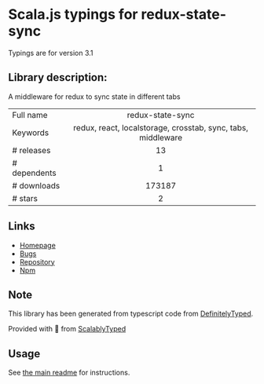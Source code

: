 
# Scala.js typings for redux-state-sync

Typings are for version 3.1

## Library description:
A middleware for redux to sync state in different tabs

|                    |                 |
| ------------------ | :-------------: |
| Full name          | redux-state-sync |
| Keywords           | redux, react, localstorage, crosstab, sync, tabs, middleware |
| # releases         | 13 |
| # dependents       | 1 |
| # downloads        | 173187 |
| # stars            | 2 |

## Links
- [Homepage](https://github.com/AOHUA/redux-state-sync#readme)
- [Bugs](https://github.com/AOHUA/redux-state-sync/issues)
- [Repository](https://github.com/AOHUA/redux-state-sync)
- [Npm](https://www.npmjs.com/package/redux-state-sync)
    


## Note
This library has been generated from typescript code from [DefinitelyTyped](https://definitelytyped.org).

Provided with :purple_heart: from [ScalablyTyped](https://github.com/oyvindberg/ScalablyTyped)

## Usage
See [the main readme](../../readme.md) for instructions.


